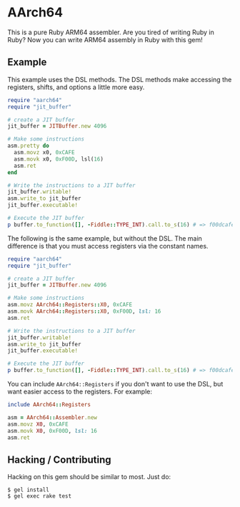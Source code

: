# AArch64

This is a pure Ruby ARM64 assembler.  Are you tired of writing Ruby in Ruby?
Now you can write ARM64 assembly in Ruby with this gem!

## Example

This example uses the DSL methods.  The DSL methods make accessing the
registers, shifts, and options a little more easy.

```ruby
require "aarch64"
require "jit_buffer"

# create a JIT buffer
jit_buffer = JITBuffer.new 4096

# Make some instructions
asm.pretty do
  asm.movz x0, 0xCAFE
  asm.movk x0, 0xF00D, lsl(16)
  asm.ret
end

# Write the instructions to a JIT buffer
jit_buffer.writable!
asm.write_to jit_buffer
jit_buffer.executable!

# Execute the JIT buffer
p buffer.to_function([], -Fiddle::TYPE_INT).call.to_s(16) # => f00dcafe
```

The following is the same example, but without the DSL.  The main difference is
that you must access registers via the constant names.

```ruby
require "aarch64"
require "jit_buffer"

# create a JIT buffer
jit_buffer = JITBuffer.new 4096

# Make some instructions
asm.movz AArch64::Registers::X0, 0xCAFE
asm.movk AArch64::Registers::X0, 0xF00D, lsl: 16
asm.ret

# Write the instructions to a JIT buffer
jit_buffer.writable!
asm.write_to jit_buffer
jit_buffer.executable!

# Execute the JIT buffer
p buffer.to_function([], -Fiddle::TYPE_INT).call.to_s(16) # => f00dcafe
```

You can include `AArch64::Registers` if you don't want to use the DSL, but
want easier access to the registers.  For example:

```ruby
include AArch64::Registers

asm = AArch64::Assembler.new
asm.movz X0, 0xCAFE
asm.movk X0, 0xF00D, lsl: 16
asm.ret
```

## Hacking / Contributing

Hacking on this gem should be similar to most.  Just do:

```
$ gel install
$ gel exec rake test
```
